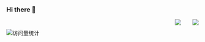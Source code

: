 ### Hi there 👋

<!--
**core666666/core666666** is a ✨ _special_ ✨ repository because its `README.md` (this file) appears on your GitHub profile.

Here are some ideas to get you started:

- 🔭 I’m currently working on ...
- 🌱 I’m currently learning ...
- 👯 I’m looking to collaborate on ...
- 🤔 I’m looking for help with ...
- 💬 Ask me about ...
- 📫 How to reach me: ...
- 😄 Pronouns: ...
- ⚡ Fun fact: ...
-->
<div style="display: flex; justify-content: center; align-items: center;">
  <!-- dynamic typing effect -->
  <div style="flex: 1; text-align: right; padding-right: 10px;">
    <a href="http://www.51rexue.cn/">
      <img src="https://readme-typing-svg.demolab.com?font=Fira+Code&pause=1000&width=800&lines=console.log(%22Hello%2C%20World%22);Keep trying no matter how hard it seems. it will get easier.&center=true&size=22" />
    </a>
  </div> 
 
  <!-- space between the images -->
  <div style="width: 20px;"></div> <!-- Adjust width as necessary for your spacing needs -->

  <!-- GitHub stats cards -->
  <img src="https://github-readme-stats.vercel.app/api/top-langs/?username=core666666&hide_title=true&hide_border=true&layout=compact&langs_count=6&text_color=000&icon_color=fff&bg_color=0,52fa5a,4dfcff,c64dff&theme=graywhite" />
  
</div>

<!-- for beauty (optional empty div removed for simplicity) -->

<!-- profile logo and visitor statistics logo -->
<div align="left" style="margin-top: 10px;">
  <img src="https://komarev.com/ghpvc/?username=core666666&label=Views&color=0e75b6&style=flat" alt="访问量统计" />
</div>

